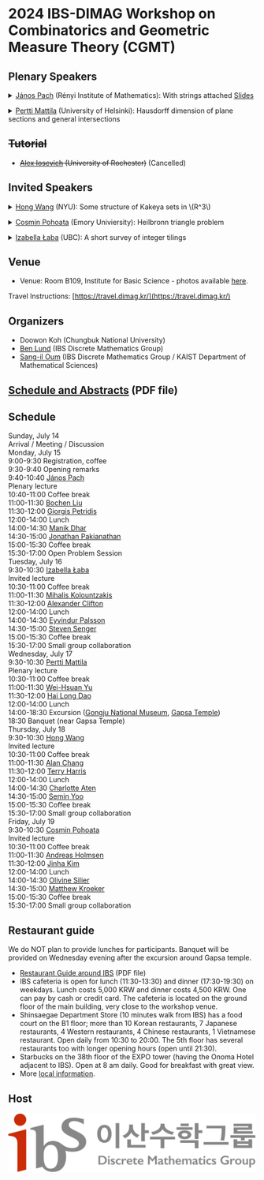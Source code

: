 ---
---
# 2024 IBS-DIMAG Workshop on Combinatorics and Geometric Measure Theory (CGMT)

## Plenary Speakers
<p><details><summary><a href="https://www.renyi.hu/~pach/">János Pach</a> (Rényi Institute of Mathematics):
  With strings attached <a href="assets/Janos.pdf">Slides</a> </summary>The intersection graph of a collection \(C\) of sets is the graph whose vertex set is \(C\) and in which two sets in \(C\) are connected by an edge if and only if they have nonempty intersection. String graphs, intersection graphs of continuous curves (``strings") in the plane have been studied intensively since the 1960s, for their exciting algorithmic and combinatorial properties and their applications in chip design, network theory, graph drawing and elsewhere. After giving a whirlwind tour of string graph theory, I will present some recent results and annoying open problems. In particular, I will sketch the proof of the following theorem, joint with Jacob Fox and Andrew Suk. Given a set \(R\) of \(n\) red curves, and and a set \(B\) of \(n\) blue curves in the plane such that any two of them meet at most once, there are subsets \(R' \subset R\) and \(B' \subset B\) with \(|R'|, |B'| \geq \Omega(n)\) with the property that either every curve in \(R'\) crosses every curve in \(B'\), or every curve in \(R'\) is disjoint from every curve in \(B'\).</details></p>
<p><details><summary><a href="https://en.wikipedia.org/wiki/Pertti_Mattila">Pertti Mattila</a> (University of Helsinki):
  Hausdorff dimension of plane sections and general intersections</summary>I shall discuss conditions on a general family   \(P_{\lambda}:\mathbb{R}^n\to\mathbb{R}^m, \lambda \in \Lambda,\) of orthogonal projections and a measure \(\omega\) on \(\Lambda\) which guarantee that the Hausdorff dimension formula \(\dim A\cap P_{\lambda}^{-1}\{u\}=s-m\)  holds for \(\omega\) almost all \(\lambda\) for measurable sets \(A\subset\mathbb{R}^n\) with positive and finite \(s\)-dimensional Hausdorff measure, \(s>m\). I shall present some families of projections where this applies. This leads to some new results on the Hausdorff dimension of intersections \(\dim A\cap (g(B)+z)\) for almost all rotations \(g\) and  for positively many \(z\in\mathbb{R}^n\). </details></p>


## <del>Tutorial</del>
- <del>[Alex Iosevich](https://people.math.rochester.edu/faculty/iosevich/) (University of Rochester)</del> (Cancelled)

## Invited Speakers
<p><details><summary><a href="https://sites.google.com/view/hongwang/home">Hong Wang</a> (NYU): Some structure of Kakeya sets in \(R^3\)</summary>
A Kakeya set in \(R^n\) is a set of points that contains a unit line
segment in every direction. We study the structure of Kakeya sets in \(R^3\)
and show that  for any Kakeya set \(K\), there exists well-separated scales
\(0 < \delta < \rho\leq 1\) so that the \delta-neighborhood of \(K\) is almost as large
as the \rho-neighborhood of \(K\).  As a consequence, every Kakeya set in \(R^3\)
has Assouad dimension \(3\).  This is joint work with Josh Zahl.</details></p>
<p><details><summary><a href="https://pohoatza.wordpress.com/about/">Cosmin Pohoata</a> (Emory Univiersity): Heilbronn triangle problem</summary></details></p>
<p><details><summary><a href="https://personal.math.ubc.ca/~ilaba/">Izabella Łaba</a> (UBC): A short survey of integer tilings</summary>
   A set \(A\subset\mathbb{Z}\) tiles the integers by translations if
there is a set \(T\subset\mathbb{Z}\) such that every integer
\(n\in\mathbb{Z}\) has a unique representation \(n=a+t\) with \(a\in A\) and
\(t\in T\). The main open question regarding integer tilings is the
Coven-Meyerowitz conjecture, providing a tentative characterization of
finite tiles. We will survey some of the recent developments and open
questions in this area, including a very recent joint result with Itay
Londner where we prove the Coven-Meyerowitz tiling conditions for a new
class of tilings.</details></p>

## Venue

- Venue: Room B109, Institute for Basic Science - photos available [here](https://dimag.ibs.re.kr/2018/12/).

Travel Instructions: [https://travel.dimag.kr/](https://travel.dimag.kr/)

## Organizers

- Doowon Koh (Chungbuk National University)
- [Ben Lund](http://www.ben-lund.com) (IBS Discrete Mathematics Group)
- [Sang-il Oum](https://dimag.ibs.re.kr/home/sangil/) (IBS Discrete Mathematics Group / KAIST Department of Mathematical Sciences)

## [Schedule and Abstracts](IBS_workshop_on_interactions_between_combinatorics_and_measure_theory%20(15).pdf) (PDF file)

## Schedule

<div class="calendar">            
    <div class="day-header">Sunday, July 14</div>
    <div class="event col-1 time-14-19">Arrival / Meeting / Discussion</div>
    <div class="day-header">Monday, July 15</div>
    <div class="event col-2 time-9-9-30">9:00-9:30 Registration, coffee</div>
    <div class="event col-2 time-9-30-9-40">9:30-9:40 Opening remarks</div>
    <div class="event col-2 time-9-40-10-40">9:40-10:40 <a href="https://www.renyi.hu/~pach/">János Pach</a> <div class="type">Plenary lecture</div></div>
    <div class="event col-2 time-10-40-11">10:40-11:00 Coffee break</div>
    <div class="event col-2 time-11-11-30">11:00-11:30 <a href="https://sites.google.com/view/bochen-liu-math">Bochen Liu</a> </div>
    <div class="event col-2 time-11-30-12">11:30-12:00 <a href="https://www.math.uga.edu/directory/people/giorgis-petridis">Giorgis Petridis</a> </div>
    <div class="event col-2 time-12-14">12:00-14:00 Lunch</div>
    <div class="event col-2 time-14-14-30">14:00-14:30 <a href="https://dharmanik.github.io/">Manik Dhar</a> </div>    
    <div class="event col-2 time-14-30-15">14:30-15:00 <a href="https://people.math.rochester.edu/faculty/jonpak/">Jonathan Pakianathan</a> </div>
    <div class="event col-2 time-15-15-30">15:00-15:30 Coffee break</div>
    <div class="event col-2 time-15-30-17">15:30-17:00 Open Problem Session</div>
    <div class="day-header">Tuesday, July 16</div>
    <div class="event col-3 time-9-30-10-30">9:30-10:30 <a href="https://personal.math.ubc.ca/~ilaba/">Izabella Łaba</a> <div class="type">Invited lecture</div></div>
    <div class="event col-3 time-10-30-11">10:30-11:00 Coffee break</div>
    <div class="event col-3 time-11-11-30">11:00-11:30 <a href="https://eigen-space.org">Mihalis Kolountzakis</a> </div>
    <div class="event col-3 time-11-30-12">11:30-12:00 <a href="https://sites.google.com/view/alexander-clifton/home">Alexander Clifton</a> </div>
    <div class="event col-3 time-12-14">12:00-14:00 Lunch</div>
    <div class="event col-3 time-14-14-30">14:00-14:30 <a href="https://personal.math.vt.edu/palsson/">Eyvindur Palsson</a> </div>
    <div class="event col-3 time-14-30-15">14:30-15:00 <a href="http://people.missouristate.edu/stevensenger/math.html">Steven Senger</a> </div>
    <div class="event col-3 time-15-16">15:00-15:30 Coffee break</div>
    <div class="event col-3 time-15-30-17">15:30-17:00 Small group collaboration</div>
    <div class="day-header">Wednesday, July 17</div>
    <div class="event col-4 time-9-30-10-30">9:30-10:30 <a href="https://en.wikipedia.org/wiki/Pertti_Mattila">Pertti Mattila</a> <div class="type">Plenary lecture</div></div>
    <div class="event col-4 time-10-30-11">10:30-11:00 Coffee break</div>
    <div class="event col-4 time-11-11-30">11:00-11:30 <a href="https://sites.google.com/view/weihsuanyu">Wei-Hsuan Yu</a> </div>
    <div class="event col-4 time-11-30-12">11:30-12:00 <a href="https://mathematics.ku.edu/people/hai-long-dao">Hai Long Dao</a> </div>
    <div class="event col-4 time-12-14">12:00-14:00 Lunch</div>
    <div class="event col-4 time-14-19">14:00-18:30 Excursion (<a href="https://gongju.museum.go.kr/eng/index.do">Gongju National Museum</a>, <a href="http://koreantempleguide.com/gapsa-temple-갑사-gongju-chungcheongnam-do/">Gapsa Temple</a>)</div>
    <div class="event col-4 time-19">18:30 Banquet (near Gapsa Temple)</div>
    <div class="day-header">Thursday, July 18</div>
    <div class="event col-5 time-9-30-10-30">9:30-10:30 <a href="https://sites.google.com/view/hongwang/home">Hong Wang</a> <div class="type">Invited lecture</div></div>
    <div class="event col-5 time-10-30-11">10:30-11:00 Coffee break</div>
    <div class="event col-5 time-11-11-30">11:00-11:30 <a href="https://sites.google.com/view/alanchang/home">Alan Chang</a> </div>
    <div class="event col-5 time-11-30-12">11:30-12:00 <a href="https://sites.google.com/view/terryljh/home">Terry Harris</a> </div>
    <div class="event col-5 time-12-14">12:00-14:00 Lunch</div>
    <div class="event col-5 time-14-14-30">14:00-14:30 <a href="https://aten.cool">Charlotte Aten</a> </div>
    <div class="event col-5 time-14-30-15">14:30-15:00 <a href="https://sites.google.com/site/seminmathematics">Semin Yoo</a> </div>
    <div class="event col-5 time-15-16">15:00-15:30 Coffee break</div>
    <div class="event col-5 time-15-30-17">15:30-17:00 Small group collaboration</div>
    <div class="day-header">Friday, July 19</div>
    <div class="event col-6 time-9-30-10-30">9:30-10:30 <a href="https://pohoatza.wordpress.com/about/">Cosmin Pohoata</a> <div class="type">Invited lecture</div></div>
    <div class="event col-6 time-10-30-11">10:30-11:00 Coffee break</div>
    <div class="event col-6 time-11-11-30">11:00-11:30 <a href="http://mathsci.kaist.ac.kr/~andreash/newpage/home.html">Andreas Holmsen</a> </div>
    <div class="event col-6 time-11-30-12">11:30-12:00 <a href="https://sites.google.com/view/jinhakim">Jinha Kim</a> </div>
    <div class="event col-6 time-12-14">12:00-14:00 Lunch</div>
    <div class="event col-6 time-14-14-30">14:00-14:30 <a href="https://math.berkeley.edu/people/grad/olivine-silier">Olivine Silier</a> </div>
    <div class="event col-6 time-14-30-15">14:30-15:00 <a href="https://uwaterloo.ca/combinatorics-and-optimization/contacts/matthew-kroeker">Matthew Kroeker</a> </div>
    <div class="event col-6 time-15-16">15:00-15:30 Coffee break</div>
    <div class="event col-6 time-15-30-17">15:30-17:00 Small group collaboration</div>
</div>

## Restaurant guide

We do NOT plan to provide lunches for participants. Banquet will be provided on Wednesday evening after the excursion around Gapsa temple.
- [Restaurant Guide around IBS](http://www.micedaejeon.com/images/djec/link/Restaurant_Guide_Book_Around_DCC_Eng.pdf) (PDF file)
- IBS cafeteria is open for lunch (11:30-13:30) and dinner (17:30-19:30) on weekdays. Lunch costs 5,000 KRW and dinner costs 4,500 KRW. One can pay by cash or credit card. The cafeteria is located on the ground floor of the main building, very close to the workshop venue.
- Shinsaegae Department Store (10 minutes walk from IBS) has a food court on the B1 floor; more than 10 Korean restaurants, 7 Japanese restaurants, 4 Western restaurants, 4 Chinese restaurants, 1 Vietnamese restaurant. Open daily from 10:30 to 20:00. The 5th floor has several restaurants too with longer opening hours (open until 21:30).
- Starbucks on the 38th floor of the EXPO tower (having the Onoma Hotel adjacent to IBS). Open at 8 am daily. Good for breakfast with great view.
- More [local information](https://travel.dimag.kr/localinfo/).

## Host 

<div id="logo"><a href="https://dimag.ibs.re.kr/"><img src="/assets/dimag.png" alt="IBS Discrete Mathematics Group" /></a> 

